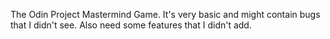 The Odin Project Mastermind Game. It's very basic and might contain bugs that I didn't see. Also need some features that I didn't add.
